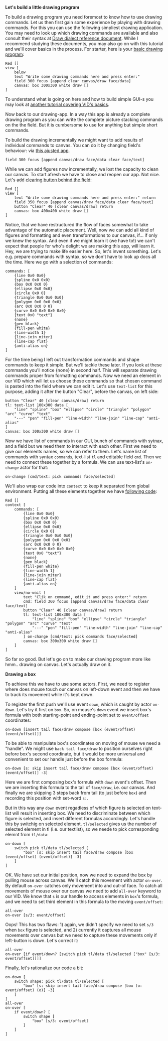 **Let's build a little drawing program**

To build a drawing program you need foremost to know how to use drawing commands. 
Let us then first gain some experience by playing with drawing commands. 
For this you can use the following simpliest drawing application. 
You may need to look up which drawing commands are available and also consult 
their syntax at [Draw dialect reference document](https://doc.red-lang.org/en/draw.html).
While I recommend studying these documents, you may also go on with this tutorial
and we'll cover basics in the process. For starter, here is your [basic drawing program](drawing-simple.red):

```
Red []
view [
	below 
	text "Write some drawing commands here and press enter:"
	field 300 focus	[append clear canvas/draw face/data] 
	canvas: box 300x300 white draw []
]
```

To understand what is going on here and how to build simple GUI-s you may look at [another tutorial
covering VID's basics](<not-ready-yet>).

Now back to our drawing-app. In a way this app is already a complete drawing program as you can write the complete 
picture stacking commands on the the field. But it is cumbersome to use for anything but simple short commands. 

To build the drawing incrementally we might want to add results of individual commands to canvas. 
You can do it by changing field's behaviour: via [this ajusted app](drawing-simple-add.red). 

```
field 300 focus	[append canvas/draw face/data clear face/text] 
```

While we can add figures now incrementally, we lost the capacity to clean our canvas. To start afresh 
we have to close and reopen our app. Not nice. Let's add [clearing button behind the field](drawing-simple-add-clear.red):

```
Red []
view [
	text "Write some drawing commands here and press enter:" return
	field 350 focus [append canvas/draw face/data clear face/text] 
	button "Clear" 40 [clear canvas/draw] return
	canvas: box 400x400 white draw []
]
```

Notice, that we have restructured the flow of faces somewhat to take advantage of the automatic placement.
Well, now we can add all kind of figures and formatting and even transformations to our canvas, if... if only we knew the syntax.
And even if we might learn it (we have to!) we can't expect that people for who's delight we are making this app, will learn it.
Hey, we are trying to make life easier here. So, let's invent something. Let's e.g. prepare commands with syntax, so we don't have to
look up docs all the time. Here we go with a selection of commands:

```
commands: [
	{line 0x0 0x0}
	{spline 0x0 0x0}
	{box 0x0 0x0 0}
	{ellipse 0x0 0x0}
	{circle 0x0 0}
	{triangle 0x0 0x0 0x0}
	{polygon 0x0 0x0 0x0}
	{arc 0x0 0x0 0 0}
	{curve 0x0 0x0 0x0 0x0}
	{text 0x0 "text"}
	{none}
	{pen black}
	{fill-pen white}
	{line-width 1}
	{line-join miter}
	{line-cap flat}
	{anti-alias on}		
]
```

For the time being I left out transformation commands and shape commands to keep it simple. But we'll tackle these later.
If you look at these commands you'll notice {none} in second half. This will separate drawing commands proper from formatting commands.
Now we need an element in our VID which will let us choose these commands so that chosen command is pasted into the field where
we can edit it. Let's use `text-list` for this purpose, adding it after the button "Clear", before the canvas, on left side:

```
button "Clear" 40 [clear canvas/draw] return
tl: text-list 100x300 data [
	"line" "spline" "box" "ellipse" "circle" "triangle" "polygon" "arc" "curve" "text" 
	"---" "pen" "fill-pen" "line-width" "line-join" "line-cap" "anti-alias"
]
canvas: box 300x300 white draw []
```

Now we have list of commands in our GUI, bunch of commands with sytnax, and a field but we need them to interact with each other. 
First we need to give our elements names, so we can refer to them. Let's name list of commands with syntax `commands`, text-list `tl`
and editable field `cmd`. Then we need to connect these together by a formula. We can use text-list's `on-change` actor for that:

``` 
on-change [cmd/text: pick commands face/selected]
```

We'll also wrap our code into `context` to keep it separated from global environment. 
Putting all these elements together we have [following code](drawing-simple-add-cmds.red):

```
Red []
context [
	commands: [
		{line 0x0 0x0}
		{spline 0x0 0x0}
		{box 0x0 0x0 0}
		{ellipse 0x0 0x0}
		{circle 0x0 0}
		{triangle 0x0 0x0 0x0}
		{polygon 0x0 0x0 0x0}
		{arc 0x0 0x0 0 0}
		{curve 0x0 0x0 0x0 0x0}
		{text 0x0 "text"}
		{none}
		{pen black}
		{fill-pen white}
		{line-width 1}
		{line-join miter}
		{line-cap flat}
		{anti-alias on}		
	]
	view/no-wait [
		text "Clik on command, edit it and press enter:" return
		cmd: field 360 focus [append canvas/draw face/data clear face/text] 
		button "Clear" 40 [clear canvas/draw] return
		tl: text-list 100x300 data [
			"line" "spline" "box" "ellipse" "circle" "triangle" "polygon" "arc" "curve" "text" 
			"---" "pen" "fill-pen" "line-width" "line-join" "line-cap" "anti-alias"
		] on-change [cmd/text: pick commands face/selected]
		canvas: box 300x300 white draw []
	]
]
```

So far so good. But let's go on to make our drawing 
program more like hmm.. drawing on canvas. Let's actually draw on it.

**Drawing a box**

To achieve this we have to use some actors. First, we need to register where does mouse touch our canvas on 
left-down event and then we have to track its movement while it's kept down. 

To register the first push we'll use event `down`, which is caught by actor `on-down`. Let's try it first on `box`.
So, on mouse's `down` event we insert box's formula with both starting-point and ending-point set to `event/offset` coordinates:

```
on-down [insert tail face/draw compose [box (event/offset) (event/offset)]]
```

To be able to manipulate box's coordinates on moving of mouse we need a "handle". We might use `back tail face/draw` to position
ourselves right before box's second coordinate, but it would be more universal and convenient to set our handle just before
the box formula:

```
on-down [s: skip insert tail face/draw compose [box (event/offset) (event/offset)] -3]
```

Here we are first composing box's formula with `down` event's offset. Then we are inserting this formula to the tail of `face/draw`, i.e. our canvas.
And finally we are skipping 3 steps back from tail (to just before `box`) and recording this position with set-word `s:`.

But in this way any `down` event regadless of which figure is selected on text-list will result in inserting box. 
We need to discriminate between which figure is selected, and insert different formulas accordingly.
Let's handle this by switchig on selected element. `tl/selected` gives us the number of selected element in tl (i.e. our textlist), 
so we neede to pick corresponding elemnt from `tl/data`:

```
on-down [
	switch pick tl/data tl/selected [
		"box" [s: skip insert tail face/draw compose [box (event/offset) (event/offset)] -3]
	]
]
```

OK. We have set our initial position, now we need to expand the box by pulling mouse across canvas. We'll catch this movement with actor `on-over`.
By default `on-over` catches only movement into and out-of face. To catch all movements of mouse over our canvas we need to add `all-over` keyword to our VID.
We know that `s` is our handle to access elements in `box`'s formula, and we need to set third element in this formula to the moving `event/offset`:

```
all-over
on-over [s/3: event/offset]
```

Oops! This has two flaws: 1) again, we didn't specify we need to set `s/3` when `box` figure is selected, and 2) currently it captures all mouse movements over canvas
but we need to capture these movements only if left-button is down. Let's correct it:

```
all-over
on-over [if event/down? [switch pick tl/data tl/selected ["box" [s/3: event/offset]]]]
```

Finally, let's rationalize our code a bit:
```
on-down [
	switch shape: pick tl/data tl/selected [
		"box" [s: skip insert tail face/draw compose [box (o: event/offset) (o)] -3]
	]
]
all-over
on-over [
	if event/down? [
		switch shape [
			"box" [s/3: event/offset]
		]
	]
]
```
